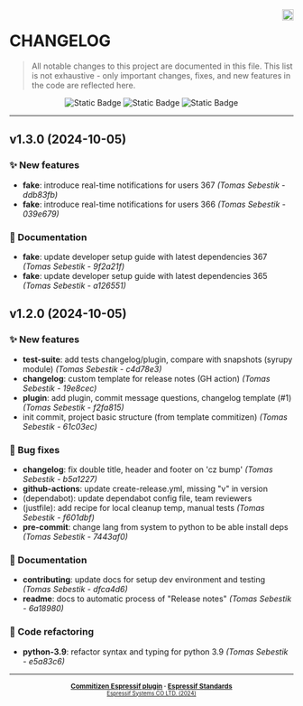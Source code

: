 <a href="https://www.espressif.com">
    <img src="czespressif/templates/espressif-logo.svg" align="right" height="20" />
</a>

# CHANGELOG

> All notable changes to this project are documented in this file.
> This list is not exhaustive - only important changes, fixes, and new features in the code are reflected here.

<div align="center">
    <img alt="Static Badge" src="https://img.shields.io/badge/Keep%20a%20Changelog-v1.1.0-salmon?logo=keepachangelog&logoColor=black&labelColor=white&link=https%3A%2F%2Fkeepachangelog.com%2Fen%2F1.1.0%2F">
    <img alt="Static Badge" src="https://img.shields.io/badge/Conventional%20Commits-v1.0.0-pink?logo=conventionalcommits&logoColor=black&labelColor=white&link=https%3A%2F%2Fwww.conventionalcommits.org%2Fen%2Fv1.0.0%2F">
    <img alt="Static Badge" src="https://img.shields.io/badge/Semantic%20Versioning-v2.0.0-grey?logo=semanticrelease&logoColor=black&labelColor=white&link=https%3A%2F%2Fsemver.org%2Fspec%2Fv2.0.0.html">
</div>
<hr>

## v1.3.0 (2024-10-05)

### ✨ New features

- **fake**: introduce real-time notifications for users 367 *(Tomas Sebestik - ddb83fb)*
- **fake**: introduce real-time notifications for users 366 *(Tomas Sebestik - 039e679)*

### 📖 Documentation

- **fake**: update developer setup guide with latest dependencies 367 *(Tomas Sebestik - 9f2a21f)*
- **fake**: update developer setup guide with latest dependencies 365 *(Tomas Sebestik - a126551)*

## v1.2.0 (2024-10-05)

### ✨ New features

- **test-suite**: add tests changelog/plugin, compare with snapshots (syrupy module) *(Tomas Sebestik - c4d78e3)*
- **changelog**: custom template for release notes (GH action) *(Tomas Sebestik - 19e8cec)*
- **plugin**: add plugin, commit message questions, changelog template (#1) *(Tomas Sebestik - f2fa815)*
- init commit, project basic structure (from template commitizen) *(Tomas Sebestik - 61c03ec)*

### 🐛 Bug fixes

- **changelog**: fix double title, header and footer on 'cz bump' *(Tomas Sebestik - b5a1227)*
- **github-actions**: update create-release.yml, missing "v" in version
- (dependabot): update dependabot config file, team reviewers
- (justfile): add recipe for local cleanup temp, manual tests *(Tomas Sebestik - f601dbf)*
- **pre-commit**: change lang from system to python to be able install deps *(Tomas Sebestik - 7443af0)*

### 📖 Documentation

- **contributing**: update docs for setup dev environment and testing *(Tomas Sebestik - dfca4d6)*
- **readme**: docs to automatic process of "Release notes" *(Tomas Sebestik - 6a18980)*

### 🔧 Code refactoring

- **python-3.9**: refactor syntax and typing for python 3.9 *(Tomas Sebestik - e5a83c6)*

---

<div align="center">
    <small>
        <b>
            <a href="https://www.github.com/espressif/cz-plugin-espressif">Commitizen Espressif plugin</a>
            ·
            <a href="https://www.github.com/espressif/standards">Espressif Standards</a>
        </b>
    <br>
        <sup><a href="https://www.espressif.com">Espressif Systems CO LTD. (2024)</a><sup>
    </small>
</div>
